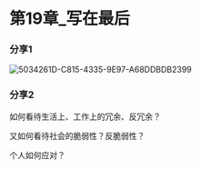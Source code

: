 # 第19章_写在最后

### 分享1

![5034261D-C815-4335-9E97-A68DDBDB2399](http://p6ui.toweydoc.tech:20080/images/stydocs/5034261D-C815-4335-9E97-A68DDBDB2399.jpg)


### 分享2

如何看待生活上、工作上的冗余、反冗余？

又如何看待社会的脆弱性？反脆弱性？

个人如何应对？